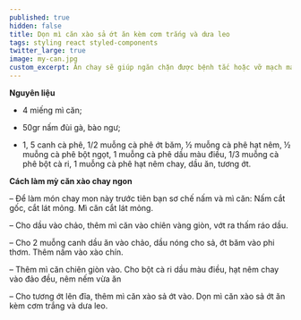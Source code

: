 ```yaml
---
published: true
hidden: false
title: Dọn mì căn xào sả ớt ăn kèm cơm trắng và dưa leo
tags: styling react styled-components
twitter_large: true
image: my-can.jpg
custom_excerpt: Ăn chay sẽ giúp ngăn chặn được bệnh tắc hoặc vỡ mạch máu ở người tăng huyết áp, hạn chế tai biến nhồi máu cơ tim.
---
```

**Nguyên liệu**

+ 4 miếng mì căn;

+ 50gr nấm đùi gà, bào ngư;

+ 1, 5 canh cà phê, 1/2 muỗng cà phê ớt băm, ½ muỗng cà phê hạt nêm, ½ muỗng cà phê bột ngọt, 1 muỗng cà phê dầu màu điều, 1/3 muỗng cà phê bột cà ri, 1 muỗng cà phê hạt nêm chay, dầu ăn, tương ớt.

**Cách làm mỳ căn xào chay ngon**

– Để làm món chay mon này trước tiên bạn sơ chế nấm và mì căn: Nấm cắt gốc, cắt lát mỏng. Mì căn cắt lát mỏng.

– Cho dầu vào chảo, thêm mì căn vào chiên vàng giòn, vớt ra thấm ráo dầu.

– Cho 2 muỗng canh dầu ăn vào chảo, dầu nóng cho sả, ớt băm vào phi thơm. Thêm nấm vào xào chín.

– Thêm mì căn chiên giòn vào. Cho bột cà ri dầu màu điều, hạt nêm chay vào đảo đều, nêm nếm vừa ăn

– Cho tương ớt lên đĩa, thêm mì căn xào sả ớt vào. Dọn mì căn xào sả ớt ăn kèm cơm trắng và dưa leo.
